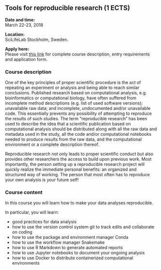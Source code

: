 

## Tools for reproducible research (1 ECTS)

**Date and time:**  
March 22-23, 2018

**Location:**  
SciLifeLab Stockholm, Sweden.

**Apply here:**  
Please visit [this link](https://www.scilifelab.se/events/reproducible-research-vt18/) for complete course description, entry requirements and application form.

### Course description

One of the key principles of proper scientific procedure is the act of repeating an experiment or analysis and being able to reach similar conclusions. Published research based on computational analysis, e.g. bioinformatics or computational biology, have often suffered from incomplete method descriptions (e.g. list of used software versions); unavailable raw data; and incomplete, undocumented and/or unavailable code. This essentially prevents any possibility of attempting to reproduce the results of such studies. The term “reproducible research” has been used to describe the idea that a scientific publication based on computational analysis should be distributed along with all the raw data and metadata used in the study, all the code and/or computational notebooks needed to produce results from the raw data, and the computational environment or a complete description thereof.

Reproducible research not only leads to proper scientific conduct but also provides other researchers the access to build upon previous work. Most importantly, the person setting up a reproducible research project will quickly realize the immediate personal benefits: an organized and structured way of working. The person that most often has to reproduce your own analysis is your future self!

### Course content

In this course you will learn how to make your data analyses reproducible.

In particular, you will learn:

* good practices for data analysis
* how to use the version control system git to track edits and collaborate on coding
* how to use the package and environment manager Conda
* how to use the workflow manager Snakemake
* how to use R Markdown to generate automated reports
* how to use Jupyter notebooks to document your ongoing analysis
* how to use Docker to distribute containerized computational environments
